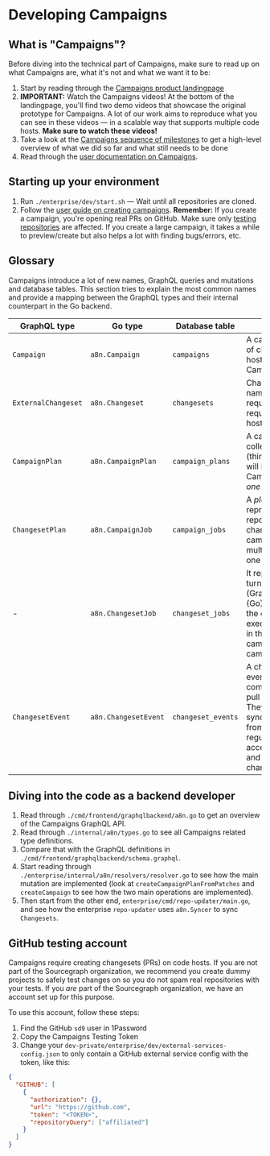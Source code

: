 # Developing Campaigns

## What is "Campaigns"?

Before diving into the technical part of Campaigns, make sure to read up on what Campaigns are, what it's not and what we want it to be:

1. Start by reading through the [Campaigns product landingpage](https://about.sourcegraph.com/product/automation/)
1. **IMPORTANT:** Watch the Campaigns videos! At the bottom of the landingpage, you'll find two demo videos that showcase the original prototype for Campaigns. A lot of our work aims to reproduce what you can see in these videos — in a scalable way that supports multiple code hosts. **Make sure to watch these videos!**
1. Take a look at the [Campaigns sequence of milestones](https://docs.google.com/document/d/1TDsjrCy55UTZA_NyofVssnBotTyPP6Hvbrsp__aUCfM/edit#heading=h.go9qqwdnhiyu) to get a high-level overview of what we did so far and what still needs to be done
1. Read through the [user documentation on Campaigns](../user/automation.md).

## Starting up your environment

1. Run `./enterprise/dev/start.sh` — Wait until all repositories are cloned.
2. Follow the [user guide on creating campaigns](../user/automation.md). **Remember:** If you create a campaign, you're opening real PRs on GitHub. Make sure only [testing repositories](#github-testing-account) are affected. If you create a large campaign, it takes a while to preview/create but also helps a lot with finding bugs/errors, etc.

## Glossary

Campaigns introduce a lot of new names, GraphQL queries and mutations and database tables. This section tries to explain the most common names and provide a mapping between the GraphQL types and their internal counterpart in the Go backend.

| GraphQL type        | Go type              | Database table     | Description |
| ------------------- | -------------------- | -------------------| ----------- |
| `Campaign`          | `a8n.Campaign`       | `campaigns`        | A campaign is a collection of changesets on code hosts. The central entity in Campaigns. |
| `ExternalChangeset` | `a8n.Changeset`      | `changesets`       | Changeset is the unified name for pull requests/merge requests/etc. on code hosts.        |
| `CampaignPlan`      | `a8n.CampaignPlan`   | `campaign_plans`   | A campaign plan is a collection of changes (think: patches/diffs) that will be applied by running a Campaign. A campaign *has one* campaign plan. |
| `ChangesetPlan`     | `a8n.CampaignJob`    | `campaign_jobs`    | A *plan* for a changeset. It represents a patch per repository that *can* be a changeset. It belongs to a campaign plan, which has multiple changeset plans, one per repository. |
| -                   | `a8n.ChangesetJob`   | `changeset_jobs`   | It represents the process of turning a `ChangesetPlan` (GraphQL)/`a8n.CampaignJob` (Go) into a `Changeset` on the code host. It is executed asynchronously in the background when a campaign is created with a campaign plan. |
| `ChangesetEvent`    | `a8n.ChangesetEvent` | `changeset_events` | A changeset event is an event on a code host, e.g. a comment or a review on a pull request on GitHub. They are created by syncing the changesets from the code host on a regular basis and by accepting webhook events and turning them into changeset events. |

## Diving into the code as a backend developer

1. Read through `./cmd/frontend/graphqlbackend/a8n.go` to get an overview of the Campaigns GraphQL API.
1. Read through `./internal/a8n/types.go` to see all Campaigns related type definitions.
1. Compare that with the GraphQL definitions in `./cmd/frontend/graphqlbackend/schema.graphql`.
1. Start reading through `./enterprise/internal/a8n/resolvers/resolver.go` to see how the main mutation are implemented (look at `createCampaignPlanFromPatches` and `createCampaign` to see how the two main operations are implemented).
1. Then start from the other end, `enterprise/cmd/repo-updater/main.go`, and see how the enterprise `repo-updater` uses `a8n.Syncer` to sync `Changesets`.

## GitHub testing account

Campaigns require creating changesets (PRs) on code hosts. If you are not part of the Sourcegraph organization, we recommend you create dummy projects to safely test changes on so you do not spam real repositories with your tests. If you _are_ part of the Sourcegraph organization, we have an account set up for this purpose.

To use this account, follow these steps:

1. Find the GitHub `sd9` user in 1Password
2. Copy the Campaigns Testing Token
3. Change your `dev-private/enterprise/dev/external-services-config.json` to only contain a GitHub external service config with the token, like this:

```json
{
  "GITHUB": [
    {
      "authorization": {},
      "url": "https://github.com",
      "token": "<TOKEN>",
      "repositoryQuery": ["affiliated"]
    }
  ]
}
```
